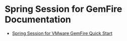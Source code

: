 # Spring Session for GemFire Documentation

*   [Spring Session for VMware GemFire Quick Start](session.html)
